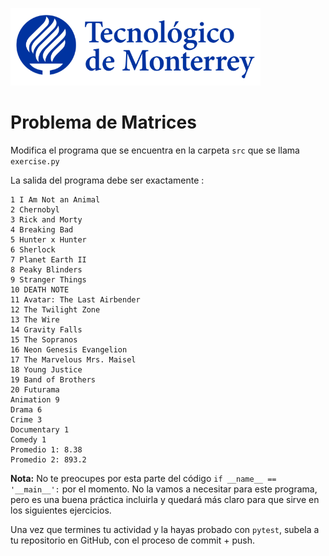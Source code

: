 ![Tec de Monterrey](../../images/logotecmty.png)
# Problema de Matrices
Modifica el programa que se encuentra en la carpeta `src` que se llama `exercise.py`

La salida del programa debe ser exactamente :
```
1 I Am Not an Animal
2 Chernobyl
3 Rick and Morty
4 Breaking Bad
5 Hunter x Hunter
6 Sherlock
7 Planet Earth II 
8 Peaky Blinders
9 Stranger Things
10 DEATH NOTE
11 Avatar: The Last Airbender
12 The Twilight Zone
13 The Wire
14 Gravity Falls
15 The Sopranos
16 Neon Genesis Evangelion
17 The Marvelous Mrs. Maisel
18 Young Justice
19 Band of Brothers
20 Futurama
Animation 9
Drama 6
Crime 3
Documentary 1
Comedy 1
Promedio 1: 8.38
Promedio 2: 893.2
```


**Nota:** No te preocupes por esta parte del código `if __name__ == '__main__':` por el momento. No la vamos a necesitar para este programa, pero es una buena práctica incluirla y quedará más claro para que sirve en los siguientes ejercicios.

Una vez que termines tu actividad y la hayas probado con `pytest`, subela a tu repositorio en GitHub, con el proceso de commit + push.
